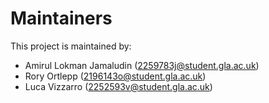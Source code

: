 # Maintainers
 
This project is maintained by:

- Amirul Lokman Jamaludin ([2259783j@student.gla.ac.uk](mailto:2259783j@student.gla.ac.uk))
- Rory Ortlepp ([2196143o@student.gla.ac.uk](mailto:2196143o@student.gla.ac.uk))
- Luca Vizzarro ([2252593v@student.gla.ac.uk](mailto:2252593v@student.gla.ac.uk))
